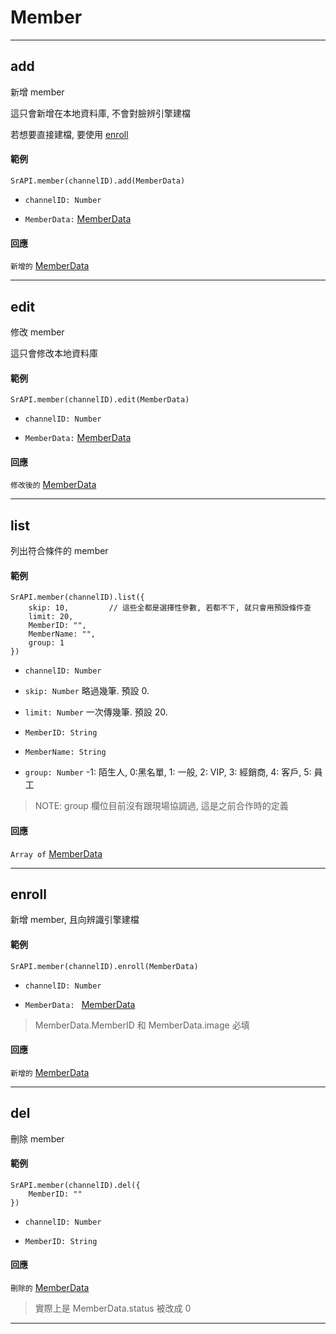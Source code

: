 # Member

---

## add

新增 member

這只會新增在本地資料庫, 不會對臉辨引擎建檔

若想要直接建檔, 要使用 [enroll](https://github.com/Org08/sdb-nexus/blob/master/docs/API/SrAPI/Member.md#enroll) 

#### 範例

```
SrAPI.member(channelID).add(MemberData)
```

- `channelID: Number`

- `MemberData:` [MemberData](https://github.com/Org08/sdb-nexus/blob/master/docs/API/SrAPI/MemberData.md)


#### 回應

`新增的` [MemberData](https://github.com/Org08/sdb-nexus/blob/master/docs/API/SrAPI/MemberData.md)

---

## edit

修改 member

這只會修改本地資料庫

#### 範例

```
SrAPI.member(channelID).edit(MemberData)
```

- `channelID: Number`

- `MemberData:` [MemberData](https://github.com/Org08/sdb-nexus/blob/master/docs/API/SrAPI/MemberData.md)


#### 回應

`修改後的` [MemberData](https://github.com/Org08/sdb-nexus/blob/master/docs/API/SrAPI/MemberData.md)

---

## list

列出符合條件的 member

#### 範例

```
SrAPI.member(channelID).list({
    skip: 10,         // 這些全都是選擇性參數, 若都不下, 就只會用預設條件查 
    limit: 20,
    MemberID: "",
    MemberName: "",
    group: 1
})
```

- `channelID: Number`

- `skip: Number` 略過幾筆. 預設 0.

- `limit: Number` 一次傳幾筆. 預設 20.

- `MemberID: String` 

- `MemberName: String` 

- `group: Number` -1: 陌生人, 0:黑名單, 1: 一般, 2: VIP, 3: 經銷商, 4: 客戶, 5: 員工

> NOTE: group 欄位目前沒有跟現場協調過, 這是之前合作時的定義

#### 回應

`Array of` [MemberData](https://github.com/Org08/sdb-nexus/blob/master/docs/API/SrAPI/MemberData.md)

---

## enroll

新增 member, 且向辨識引擎建檔

#### 範例

```
SrAPI.member(channelID).enroll(MemberData)
```

- `channelID: Number`

- `MemberData: ` [MemberData](https://github.com/Org08/sdb-nexus/blob/master/docs/API/SrAPI/MemberData.md)

> MemberData.MemberID 和 MemberData.image 必填

#### 回應

`新增的` [MemberData](https://github.com/Org08/sdb-nexus/blob/master/docs/API/SrAPI/MemberData.md)

---

## del

刪除 member

#### 範例

```
SrAPI.member(channelID).del({
    MemberID: ""
})
```

- `channelID: Number`

- `MemberID: String` 

#### 回應

`刪除的` [MemberData](https://github.com/Org08/sdb-nexus/blob/master/docs/API/SrAPI/MemberData.md)

> 實際上是 MemberData.status 被改成 0

---

